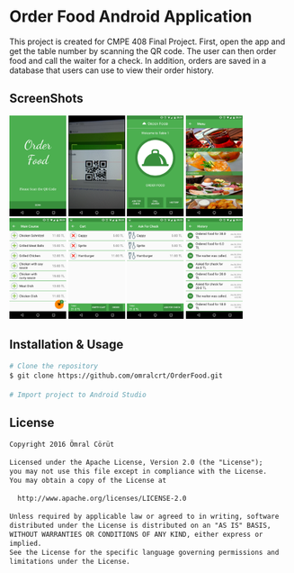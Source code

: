 
# **Order Food Android Application**

This project is created for CMPE 408 Final Project. First, open the app and get the table number by scanning the QR code. The user can then order food and call the waiter for a check. In addition, orders are saved in a database that users can use to view their order history.

## ScreenShots
<img src="screenshots/of_screenshot_1.png" width="20%"> <img src="screenshots/of_screenshot_2.png" width="20%"> <img src="screenshots/of_screenshot_3.png" width="20%"> <img src="screenshots/of_screenshot_4.png" width="20%"> <img src="screenshots/of_screenshot_5.png" width="20%"> <img src="screenshots/of_screenshot_6.png" width="20%"> <img src="screenshots/of_screenshot_7.png" width="20%"> <img src="screenshots/of_screenshot_8.png" width="20%">

## Installation & Usage
```bash
# Clone the repository
$ git clone https://github.com/omralcrt/OrderFood.git

# Import project to Android Studio
```

## License
	Copyright 2016 Ömral Cörüt
	
	Licensed under the Apache License, Version 2.0 (the "License");
	you may not use this file except in compliance with the License.
	You may obtain a copy of the License at
	
	  http://www.apache.org/licenses/LICENSE-2.0
	
	Unless required by applicable law or agreed to in writing, software
	distributed under the License is distributed on an "AS IS" BASIS,
	WITHOUT WARRANTIES OR CONDITIONS OF ANY KIND, either express or implied.
	See the License for the specific language governing permissions and
	limitations under the License.
